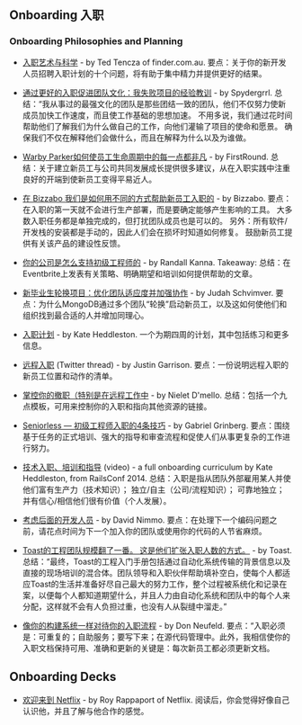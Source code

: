 ## Onboarding 入职

### Onboarding Philosophies and Planning

- [入职艺术与科学](https://www.slideshare.net/darthted/on-boarding-cto-summit) - by Ted Tencza of finder.com.au. 要点：关于你的新开发人员招聘入职计划的十个问题，将有助于集中精力并提供更好的结果。

- [通过更好的入职促进团队文化：我失败项目的经验教训](http://www.spydergrrl.com/2017/11/fostering-team-culture-through-better.html) - by Spydergrrl. 总结：“我从事过的最强文化的团队是那些团结一致的团队，他们不仅努力使新成员加快工作速度，而且使工作基础的思想加速。 不用多说，我们通过花时间帮助他们了解我们为什么做自己的工作，向他们灌输了项目的使命和愿景。 确保我们不仅在解释他们会做什么，而且在解释为什么以及为谁做。

- [Warby Parker如何使员工生命周期中的每一点都非凡](https://firstround.com/review/how-warby-parker-makes-every-point-in-its-employee-lifecycle-extraordinary/) - by FirstRound. 总结：关于建立新员工与公司共同发展成长提供很多建议，从在入职实践中注重良好的开端到使新员工变得平易近人。

- [在 Bizzabo 我们是如何用不同的方式帮助新员工入职的](http://geeks.bizzabo.com/post/128481928604/how-we-onboard-new-employees-differently-at) - by Bizzabo. 要点：在入职的第一天就不会进行生产部署，而是要确定能够产生影响的工具。 大多数入职任务都是单独完成的，但打扰团队成员也是可以的。 另外：所有软件/开发栈的安装都是手动的，因此人们会在损坏时知道如何修复。 鼓励新员工提供有关该产品的建设性反馈。

- [你的公司是怎么支持初级工程师的](http://firstround.com/review/my-lessons-from-interviewing-400-engineers-over-three-startups/) - by Randall Kanna. Takeaway: 总结：在Eventbrite上发表有关策略、明确期望和培训如何提供帮助的文章。

- [新毕业生轮换项目：优化团队适应度并加强协作](https://engineering.mongodb.com/post/the-new-grad-rotation-program-optimizing-team-fit-and-enhancing-collaboration/) - by Judah Schvimver. 要点：为什么MongoDB通过多个团队“轮换”启动新员工，以及这如何使他们和组织找到最合适的人并增加同理心。

- [入职计划](https://github.com/heddle317/onboarding/blob/master/onboarding_plan.md) - by Kate Heddleston. 一个为期四周的计划，其中包括练习和更多信息。

- [远程入职](https://twitter.com/rothgar/status/1296911972215058432) (Twitter thread) - by Justin Garrison. 要点：一份说明远程入职的新员工位置和动作的清单。

- [掌控你的撤职（特别是在远程工作中](https://dmellonielet.com/2020/11/30/software-engineers-guide-to-owning-the-onboarding.html) - by Nielet D'mello. 总结：包括一个九点模板，可用来控制你的入职和指向其他资源的链接。

- [Seniorless — 初级工程师入职的4条技巧](https://medium.com/@gabrielgrinberg/seniorless-4-tips-for-effectively-onboarding-juniors-50268ab8df0a) - by Gabriel Grinberg. 要点：围绕基于任务的正式培训、强大的指导和审查流程和促使人们从事更复杂的工作进行努力。

- [技术入职、培训和指导](https://www.youtube.com/watch?v=Lpg4jRSH7EE) (video) - a full onboarding curriculum by Kate Heddleston, from RailsConf 2014. 总结：入职是指从团队外部雇用某人并使他们富有生产力（技术知识）； 独立/自主（公司/流程知识）； 可靠地独立； 并有信心/相信他们很有价值（个人发展）。

- [考虑后面的开发人员](https://dev.to/dnimmo/thinking-of-the-next-developer) - by David Nimmo. 要点：在处理下一个编码问题之前，请花点时间为下一个加入你的团队或使用你的代码的人节省麻烦。

- [Toast的工程团队规模翻了一番。 这是他们扩张入职人数的方式。](https://www.donut.com/blog/onboarding-engineers-at-toast/) - by Toast. 总结：“最终，Toast的工程入门手册包括通过自动化系统传输的背景信息以及直接的现场培训的混合体。团队领导和入职伙伴帮助填补空白，使每个人都适应Toast的生活并准备好尽自己最大的努力工作，整个过程被系统化和记录在案，以便每个人都知道期望什么，并且人力由自动化系统和团队中的每个人来分配，这样就不会有人负担过重，也没有人从裂缝中溜走。”

- [像你的构建系统一样对待你的入职流程](https://medium.com/vpe-coach/treat-your-onboarding-process-like-your-build-system-381474aff0f1) - by Don Neufeld. 要点：“入职必须是：可重复的；自助服务；要写下来；在源代码管理中。此外，我相信使你的入职文档保持可用、准确和更新的关键是：每次新员工都必须更新文档。

## Onboarding Decks


- [欢迎来到 Netflix](https://docs.google.com/presentation/d/1bQt-9ROFBxtQ9njEyq-HrbdDQDy2BwZ6rpU0yiiO--4/edit#slide=id.p) - by Roy Rappaport of Netflix. 阅读后，你会觉得好像自己认识他，并且了解与他合作的感觉。